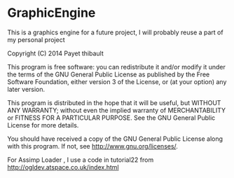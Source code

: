 GraphicEngine
=============

This is a graphics engine for a future project,
I will probably reuse a part of my personal project

Copyright (C) 2014 Payet thibault

This program is free software: you can redistribute it and/or modify
it under the terms of the GNU General Public License as published by
the Free Software Foundation, either version 3 of the License, or
(at your option) any later version.

This program is distributed in the hope that it will be useful,
but WITHOUT ANY WARRANTY; without even the implied warranty of
MERCHANTABILITY or FITNESS FOR A PARTICULAR PURPOSE.  See the
GNU General Public License for more details.

You should have received a copy of the GNU General Public License
along with this program.  If not, see <http://www.gnu.org/licenses/>.

For Assimp Loader , I use a code in tutorial22 from <http://ogldev.atspace.co.uk/index.html>
